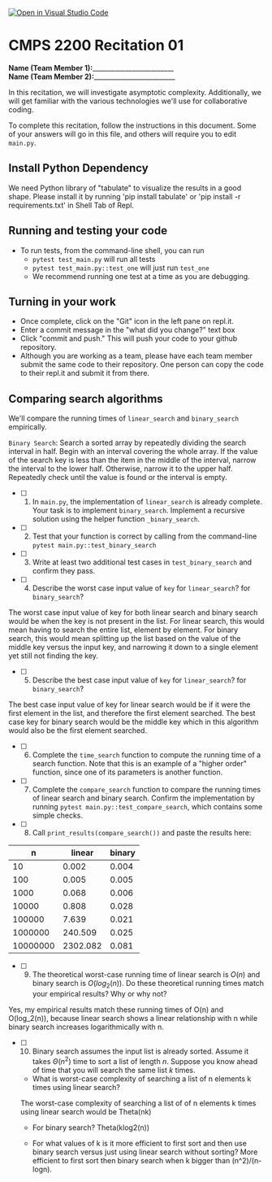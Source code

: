 [![Open in Visual Studio Code](https://classroom.github.com/assets/open-in-vscode-718a45dd9cf7e7f842a935f5ebbe5719a5e09af4491e668f4dbf3b35d5cca122.svg)](https://classroom.github.com/online_ide?assignment_repo_id=11681110&assignment_repo_type=AssignmentRepo)
# CMPS 2200  Recitation 01

**Name (Team Member 1):**_________________________  
**Name (Team Member 2):**_________________________

In this recitation, we will investigate asymptotic complexity. Additionally, we will get familiar with the various technologies we'll use for collaborative coding.

To complete this recitation, follow the instructions in this document. Some of your answers will go in this file, and others will require you to edit `main.py`.

## Install Python Dependency

We need Python library of "tabulate" to visualize the results in a good shape. Please install it by running 'pip install tabulate' or 'pip install -r requirements.txt' in Shell Tab of Repl.  

## Running and testing your code

- To run tests, from the command-line shell, you can run
  + `pytest test_main.py` will run all tests
  + `pytest test_main.py::test_one` will just run `test_one`
  + We recommend running one test at a time as you are debugging.

## Turning in your work

- Once complete, click on the "Git" icon in the left pane on repl.it.
- Enter a commit message in the "what did you change?" text box
- Click "commit and push." This will push your code to your github repository.
- Although you are working as a team, please have each team member submit the same code to their repository. One person can copy the code to their repl.it and submit it from there.

## Comparing search algorithms

We'll compare the running times of `linear_search` and `binary_search` empirically.

`Binary Search`: Search a sorted array by repeatedly dividing the search interval in half. Begin with an interval covering the whole array. If the value of the search key is less than the item in the middle of the interval, narrow the interval to the lower half. Otherwise, narrow it to the upper half. Repeatedly check until the value is found or the interval is empty.

- [ ] 1. In `main.py`, the implementation of `linear_search` is already complete. Your task is to implement `binary_search`. Implement a recursive solution using the helper function `_binary_search`. 

- [ ] 2. Test that your function is correct by calling from the command-line `pytest main.py::test_binary_search`

- [ ] 3. Write at least two additional test cases in `test_binary_search` and confirm they pass.

- [ ] 4. Describe the worst case input value of `key` for `linear_search`? for `binary_search`? 

The worst case input value of key for both linear search and binary search would be when the key is not present in the list. For linear search, this would mean having to search the entire list, element by element. For binary search, this would mean splitting up the list based on the value of the middle key versus the input key, and narrowing it down to a single element yet still not finding the key.

- [ ] 5. Describe the best case input value of `key` for `linear_search`? for `binary_search`? 

The best case input value of key for linear search would be if it were the first element in the list, and therefore the first element searched. The best case key for binary search would be the middle key which in this algorithm would also be the first element searched.

- [ ] 6. Complete the `time_search` function to compute the running time of a search function. Note that this is an example of a "higher order" function, since one of its parameters is another function.

- [ ] 7. Complete the `compare_search` function to compare the running times of linear search and binary search. Confirm the implementation by running `pytest main.py::test_compare_search`, which contains some simple checks.

- [ ] 8. Call `print_results(compare_search())` and paste the results here:

|        n |   linear |   binary |
|----------|----------|----------|
|       10 |    0.002 |    0.004 |
|      100 |    0.005 |    0.005 |
|     1000 |    0.068 |    0.006 |
|    10000 |    0.808 |    0.028 |
|   100000 |    7.639 |    0.021 |
|  1000000 |  240.509 |    0.025 |
| 10000000 | 2302.082 |    0.081 |

- [ ] 9. The theoretical worst-case running time of linear search is $O(n)$ and binary search is $O(log_2(n))$. Do these theoretical running times match your empirical results? Why or why not?
      
Yes, my empirical results match these running times of O(n) and O(log_2(n)), because linear search shows a linear relationship with n while binary search increases logarithmically with n.

- [ ] 10. Binary search assumes the input list is already sorted. Assume it takes $\Theta(n^2)$ time to sort a list of length $n$. Suppose you know ahead of time that you will search the same list $k$ times. 
  + What is worst-case complexity of searching a list of n elements k times using linear search?

  The worst-case complexity of searching a list of of n elements k times using linear search would be Theta(nk)

  + For binary search? Theta(klog2(n))

  + For what values of k is it more efficient to first sort and then use binary search versus just using linear search without sorting?
    More efficient to first sort then binary search when k bigger than (n^2)/(n-logn).